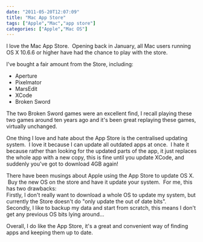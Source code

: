 ```yaml
---
date: "2011-05-20T12:07:09"
title: "Mac App Store"
tags: ["Apple","Mac","app store"]
categories: ["Apple","Mac OS"]
---
```


I love the Mac App Store.  Opening back in January, all Mac users running OS X 10.6.6 or higher have had the chance to play with the store.

I've bought a fair amount from the Store, including:



* Aperture
* Pixelmator
* MarsEdit
* XCode
* Broken Sword


The two Broken Sword games were an excellent find, I recall playing these two games around ten years ago and it's been great replaying these games, virtually unchanged.




One thing I love and hate about the App Store is the centralised updating system.  I love it because I can update all outdated apps at once.  I hate it because rather than looking for the updated parts of the app, it just replaces the whole app with a new copy, this is fine until you update XCode, and suddenly you've got to download 4GB again!




There have been musings about Apple using the App Store to update OS X.  Buy the new OS on the store and have it update your system.  For me, this has two drawbacks:<br />
Firstly, I don't really want to download a whole OS to update my system, but currently the Store doesn't do "only update the out of date bits".<br />
Secondly, I like to backup my data and start from scratch, this means I don't get any previous OS bits lying around...




Overall, I do like the App Store, it's a great and convenient way of finding apps and keeping them up to date.
